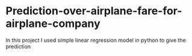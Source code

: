 # Prediction-over-airplane-fare-for-airplane-company
In this project I used simple linear regression model in python to give the prediction
